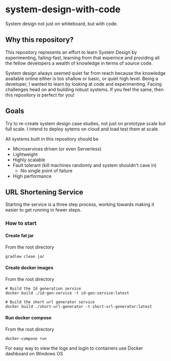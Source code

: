 # system-design-with-code
System design not just on whiteboard, but with code.

## Why this repository?
This repository represents an effort to learn System Design by experimenting, failing-fast, learning from that experince and providing all the fellow developers a wealth of knowledge in terms of source code.

System design always seemed quiet far from reach because the knowledge available online either is too shallow or basic, or quiet high level. Being a developer, I wanted to learn by looking at code and experimenting. Facing challenges head on and building robust systems. If you feel the same, then this repository is perfect for you!

## Goals
Try to re-create system design case studies, not just on prototype scale but full scale. I intend to deploy sytems on cloud and load test them at scale.

All systems built in this repository should be
 - Microservices driven (or even Serverless)
 - Lightweight
 - Highly scalable
 - Fault tolerant (kill machines randomly and system shouldn't cave in)
    - No single point of failure
 - High performance
 

## URL Shortening Service

Starting the service is a three step process, working towards making it easier to get running in fewer steps.

### How to start

#### Create fat jar

From the root directory

```
gradlew clean jar
```

#### Create docker images

From the root directory

```
# Build the Id generation service
docker build ./id-gen-service -t id-gen-service:latest

# Build the short url generator service
docker build ./short-url-generator -t short-url-generator:latest

```

#### Run docker compose

From the root directory

```
docker-compose run
````
For easy way to view the logs and login to containers use Docker dashboard on Windows OS
